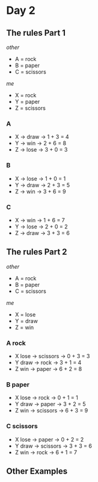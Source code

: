 # Day 2

## The rules Part 1

*other*

- A = rock
- B = paper
- C = scissors

*me*

- X = rock
- Y = paper
- Z = scissors

### A

- X → draw → 1 + 3 = 4
- Y → win →  2 + 6 = 8
- Z → lose → 3 + 0 = 3

### B

- X → lose → 1 + 0 = 1
- Y → draw → 2 + 3 = 5
- Z → win → 3 + 6 = 9

### C

- X → win → 1 + 6 = 7
- Y → lose → 2 + 0 = 2
- Z → draw → 3 + 3 = 6

## The rules Part 2

*other*

- A = rock
- B = paper
- C = scissors

*me*

- X = lose
- Y = draw
- Z = win

### A rock

- X lose → scissors → 0 + 3 = 3
- Y draw → rock     → 3 + 1 = 4
- Z win  → paper    → 6 + 2 = 8

### B paper

- X lose → rock     → 0 + 1 = 1
- Y draw → paper    → 3 + 2 = 5
- Z win  → scissors → 6 + 3 = 9

### C scissors

- X lose → paper    → 0 + 2 = 2
- Y draw → scissors → 3 + 3 = 6
- Z win  → rock     → 6 + 1 = 7

## Other Examples